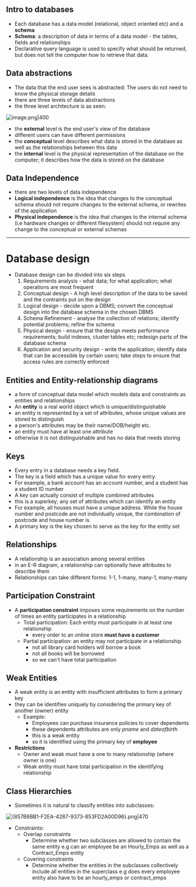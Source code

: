 ## Intro to databases

- Each database has a data model (relational, object oriented etc) and a **schema**
- **Schema**: a description of data in terms of a data model - the tables, fields and relationships
- Declarative query language is used to specify what should be returned, but does not tell the computer how to retrieve that data.

## Data abstractions

- The data that the end user sees is abstracted: The users do not need to know the physical storage details
- there are three levels of data abstractions
- the three level architecture is as seen:

![image.png|400](image.png)

- the **external** level is the end user's view of the database
- different users can have different permissions
- the **conceptual** level describes what data is stored in the database as well as the relationships between this data
- the **internal** level is the physical representation of the database on the computer; it describes how the data is stored on the database

## Data Independence

- there are two levels of data independence
- **Logical independence** is the idea that changes to the conceptual schema should not require changes to the external schema, or rewrites of the application
- **Physical independence**  is the idea that changes to the internal schema (i.e hardware changes or different filesystem) should not require any change to the conceptual or external schemas

---

# Database design

- Database design can be divided into six steps
    1. Requirements analysis - what data; for what application; what operations are most frequent
    2. Conceptual design - A high level description of the data to be saved and the contraints put on the design
    3. Logical design - decide upon a DBMS; convert the conceptual design into the database schema in the chosen DBMS
    4. Schema Refinement - analyse the collection of relations; identify potential problems; refine the schema
    5. Physical design - ensure that the design meets performance requirements; build indexes, cluster tables etc; redesign parts of the database schema
    6. Application and security design - write the application; identify data that can be accessible by certain users; take steps to ensure that access rules are correctly enforced

## Entities and Entity-relationship diagrams

- a form of conceptual data model which models data and constraints as entities and relationships
- An **entity** is a real world object which is unique/distinguishable
- an entity is represented by a set of attributes, whose unique values are stored to distinguish
- a person's attributes may be their name/DOB/height etc.
- an entity must have at least one attribute
- otherwise it is not distinguishable and has no data that needs storing

## Keys

- Every entry in a database needs a key field.
- The key is a field which has a unique value for every entry.
- For example, a bank account has an account number, and a student has a student ID number
- A key can actually consist of multiple combined attributes
- this is a superkey; any set of attributes which can identify an entity
- For example, all houses must have a unique address. While the house number and postcode are not individually unique, the combination of postcode and house number is
- A primary key is the key chosen to serve as the key for the entity set

## Relationships

- A relationship is an association among several entities
- in an E-R diagram, a relationship can optionally have attributes to describe them
- Relationships can take different forms: 1-1, 1-many, many-1, many-many

## Participation Constraint

- A **participation constraint** imposes some requirements on the number of times an entity participates in a relationship
    - Total participation: Each entity must participate in at least one relationship
        - every order to an online store **must have a customer**
    - Partial participation: an entity may not participate in a relationship
        - not all library card holders will borrow a book
        - not all books will be borrowed
        - so we can't have total participation

## Weak Entities

- A weak entity is an entity with insufficient attributes to form a primary key
- they can be identifies uniquely by considering the primary key of another (owner) entity
    - Example:
        - Employees can purchase insurance policies to cover dependents
        - these dependents attributes are only *pname* and *dateofbirth*
        - this is a weak entity
        - so it is identified using the primary key of **employee**
- **Restrictions**
    - Owner and weak must have a one to many relationship (where owner is one)
    - Weak entity must have total participation in the identifying relationship

## Class Hierarchies

- Sometimes it is natural to classify entities into subclasses:

![{857B6BB1-F2EA-4287-9373-853FD2A00D96}.png|470](857B6BB1-F2EA-4287-9373-853FD2A00D96.png)

- Constraints:
    - Overlap constraints
        - Determine whether two subclasses are allowed to contain the same entity e.g can an employee be an Hourly_Emps as well as a Contract_Emps entity
    - Covering constraints
        - Determine whether the entities in the subclasses collectively include all entities in the superclass e.g does every employee entity also have to be an hourly_emps or contract_emps

